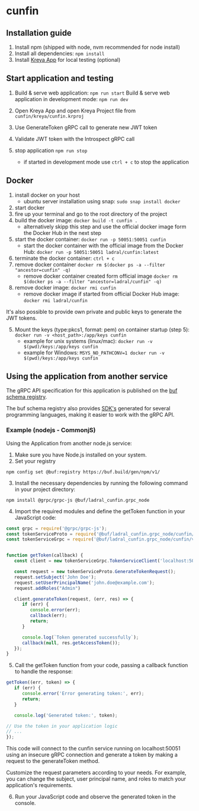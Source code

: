 # cunfin

## Installation guide
1. Install npm (shipped with node, nvm recommended for node install)
2. Install all dependencies: `npm install`
3. Install [Kreya App](https://kreya.app) for local testing (optional)


## Start application and testing
1. Build & serve web application: `npm run start`
   Build & serve web application in development mode: `npm run dev`

2. Open Kreya App and open Kreya Project file from `cunfin/kreya/cunfin.krproj`
3. Use GenerateToken gRPC call to generate new JWT token
4. Validate JWT token with the Introspect gRPC call
5. stop application `npm run stop`
    - if started in development mode use `ctrl + c` to stop the application

## Docker
1. install docker on your host
   - ubuntu server installation using snap: `sudo snap install docker`
2. start docker
3. fire up your terminal and go to the root directory of the project
4. build the docker image: `docker build -t cunfin .`
   - alternatively skipp this step and use the official docker image form the Docker Hub in the next step
5. start the docker container: `docker run -p 50051:50051 cunfin`
   - start the docker container with the official image from the Docker Hub: `docker run -p 50051:50051 ladral/cunfin:latest`
6. terminate the docker container: `ctrl + c`
7. remove docker container `docker rm $(docker ps -a --filter "ancestor=cunfin" -q)`
   - remove docker container created form official image `docker rm $(docker ps -a --filter "ancestor=ladral/cunfin" -q)`
8. remove docker image: `docker rmi cunfin`
   - remove docker image if started from official Docker Hub image: `docker rmi ladral/cunfin`

It's also possible to provide own private and public keys to generate the JWT tokens.
 
5. Mount the keys (type:pkcs1, format: pem) on container startup (step 5):  `docker run -v <host_path>:/app/keys cunfin`
   - example for unix systems (linux/mac): `docker run -v $(pwd)/keys:/app/keys cunfin`
   - example for Windows: `MSYS_NO_PATHCONV=1 docker run -v $(pwd)/keys:/app/keys cunfin`

## Using the application from another service
The gRPC API specification for this application is published on the [buf schema registry](https://buf.build/ladral/cunfin). 

The buf schema registry also provides [SDK's](https://buf.build/ladral/cunfin/sdks/main) generated for several programming languages, making it easier to work with the gRPC API.

### Example (nodejs - CommonjS)
Using the Application from another node.js service:

1. Make sure you have Node.js installed on your system.
2. Set your registry

```
npm config set @buf:registry https://buf.build/gen/npm/v1/
```

3. Install the necessary dependencies by running the following command in your project directory:

```
npm install @grpc/grpc-js @buf/ladral_cunfin.grpc_node
```

4. Import the required modules and define the getToken function in your JavaScript code:

```javascript
const grpc = require('@grpc/grpc-js');
const tokenServiceProto = require('@buf/ladral_cunfin.grpc_node/cunfin/v1/token_service_pb');
const tokenServiceGrpc = require('@buf/ladral_cunfin.grpc_node/cunfin/v1/token_service_grpc_pb');


function getToken(callback) {
   const client = new tokenServiceGrpc.TokenServiceClient('localhost:50051', grpc.credentials.createInsecure());

   const request = new tokenServiceProto.GenerateTokenRequest();
   request.setSubject('John Doe');
   request.setUserPrincipalName('john.doe@example.com');
   request.addRoles("Admin")

   client.generateToken(request, (err, res) => {
      if (err) {
         console.error(err);
         callback(err);
         return;
      }

      console.log(`Token generated successfully`);
      callback(null, res.getAccessToken());
   });
}
```

5. Call the getToken function from your code, passing a callback function to handle the response:

```javascript
getToken((err, token) => {
   if (err) {
      console.error('Error generating token:', err);
      return;
   }

   console.log('Generated token:', token);

// Use the token in your application logic
// ...
});
```

This code will connect to the cunfin service running on localhost:50051 using an insecure gRPC connection and generate a token by making a request to the generateToken method.

Customize the request parameters according to your needs. For example, you can change the subject, user principal name, and roles to match your application's requirements.

6. Run your JavaScript code and observe the generated token in the console.
